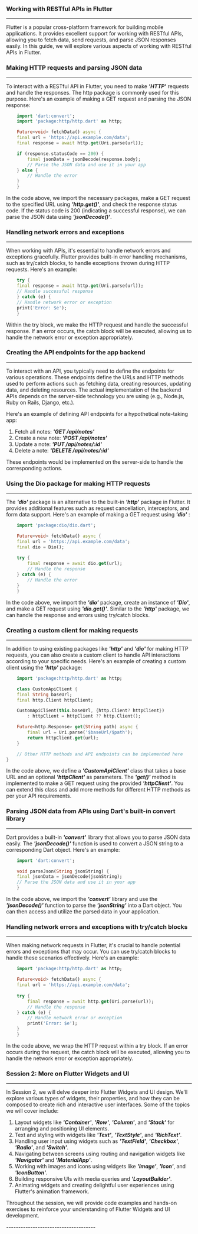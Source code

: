 ### Working with RESTful APIs in Flutter

---

Flutter is a popular cross-platform framework for building mobile applications. It provides excellent support for working with RESTful APIs, allowing you to fetch data, send requests, and parse JSON responses easily. In this guide, we will explore various aspects of working with RESTful APIs in Flutter.

### Making HTTP requests and parsing JSON data

---

To interact with a RESTful API in Flutter, you need to make ***'HTTP'*** requests and handle the responses. The http package is commonly used for this purpose. Here's an example of making a GET request and parsing the JSON response:

```dart
    import 'dart:convert';
    import 'package:http/http.dart' as http;

    Future<void> fetchData() async {
    final url = 'https://api.example.com/data';
    final response = await http.get(Uri.parse(url));

    if (response.statusCode == 200) {
        final jsonData = jsonDecode(response.body);
        // Parse the JSON data and use it in your app
    } else {
        // Handle the error
    }
    }
```

In the code above, we import the necessary packages, make a GET request to the specified URL using ***'http.get()'***, and check the response status code. If the status code is 200 (indicating a successful response), we can parse the JSON data using ***'jsonDecode()'***.

### Handling network errors and exceptions
___
When working with APIs, it's essential to handle network errors and exceptions gracefully. Flutter provides built-in error handling mechanisms, such as try/catch blocks, to handle exceptions thrown during HTTP requests. Here's an example:

```dart
    try {
    final response = await http.get(Uri.parse(url));
    // Handle successful response
    } catch (e) {
    // Handle network error or exception
    print('Error: $e');
    }
```
Within the try block, we make the HTTP request and handle the successful response. If an error occurs, the catch block will be executed, allowing us to handle the network error or exception appropriately.

### Creating the API endpoints for the app backend
___
To interact with an API, you typically need to define the endpoints for various operations. These endpoints define the URLs and HTTP methods used to perform actions such as fetching data, creating resources, updating data, and deleting resources. The actual implementation of the backend APIs depends on the server-side technology you are using (e.g., Node.js, Ruby on Rails, Django, etc.).

Here's an example of defining API endpoints for a hypothetical note-taking app:

1. Fetch all notes: ***'GET /api/notes'***
1. Create a new note: ***'POST /api/notes'***
1. Update a note: ***'PUT /api/notes/:id'***
1. Delete a note: ***'DELETE /api/notes/:id'***

These endpoints would be implemented on the server-side to handle the corresponding actions.

### Using the Dio package for making HTTP requests
___
The ***'dio'*** package is an alternative to the built-in ***'http'*** package in Flutter. It provides additional features such as request cancellation, interceptors, and form data support. Here's an example of making a GET request using ***'dio'*** :

```dart
    import 'package:dio/dio.dart';

    Future<void> fetchData() async {
    final url = 'https://api.example.com/data';
    final dio = Dio();
    
    try {
        final response = await dio.get(url);
        // Handle the response
    } catch (e) {
        // Handle the error
    }
    }
```

In the code above, we import the ***'dio'*** package, create an instance of ***'Dio'***, and make a GET request using ***'dio.get()'***. Similar to the ***'http'*** package, we can handle the response and errors using try/catch blocks.

### Creating a custom client for making requests
___
In addition to using existing packages like ***'http'*** and ***'dio'*** for making HTTP requests, you can also create a custom client to handle API interactions according to your specific needs. Here's an example of creating a custom client using the ***'http'*** package:

```dart
    import 'package:http/http.dart' as http;

    class CustomApiClient {
    final String baseUrl;
    final http.Client httpClient;

    CustomApiClient(this.baseUrl, {http.Client? httpClient})
        : httpClient = httpClient ?? http.Client();

    Future<http.Response> get(String path) async {
        final url = Uri.parse('$baseUrl/$path');
        return httpClient.get(url);
    }

    // Other HTTP methods and API endpoints can be implemented here
}
```
In the code above, we define a ***'CustomApiClient'*** class that takes a base URL and an optional ***'httpClient'*** as parameters. The ***'get()'*** method is implemented to make a GET request using the provided ***'httpClient'***. You can extend this class and add more methods for different HTTP methods as per your API requirements.

### Parsing JSON data from APIs using Dart's built-in convert library
___
Dart provides a built-in ***'convert'*** library that allows you to parse JSON data easily. The ***'jsonDecode()'*** function is used to convert a JSON string to a corresponding Dart object. Here's an example:

```dart 
    import 'dart:convert';

    void parseJson(String jsonString) {
    final jsonData = jsonDecode(jsonString);
    // Parse the JSON data and use it in your app
    }
```

In the code above, we import the ***'convert'*** library and use the ***'jsonDecode()'*** function to parse the ***'jsonString'*** into a Dart object. You can then access and utilize the parsed data in your application.

### Handling network errors and exceptions with try/catch blocks
___
When making network requests in Flutter, it's crucial to handle potential errors and exceptions that may occur. You can use try/catch blocks to handle these scenarios effectively. Here's an example:

```dart 
    import 'package:http/http.dart' as http;

    Future<void> fetchData() async {
    final url = 'https://api.example.com/data';
    
    try {
        final response = await http.get(Uri.parse(url));
        // Handle the response
    } catch (e) {
        // Handle network error or exception
        print('Error: $e');
    }
    }
```

In the code above, we wrap the HTTP request within a try block. If an error occurs during the request, the catch block will be executed, allowing you to handle the network error or exception appropriately.

### Session 2: More on Flutter Widgets and UI
___

In Session 2, we will delve deeper into Flutter Widgets and UI design. We'll explore various types of widgets, their properties, and how they can be composed to create rich and interactive user interfaces. Some of the topics we will cover include:

1. Layout widgets like ***'Container'***, ***'Row'***, ***'Column'***, and ***'Stack'*** for arranging and positioning UI elements.
1. Text and styling with widgets like ***'Text'***, ***'TextStyle'***, and ***'RichText'***.
1. Handling user input using widgets such as ***'TextField'***, ***'Checkbox'***, ***'Radio'***, and ***'Switch'***.
1. Navigating between screens using routing and navigation widgets like ***'Navigator'*** and ***'MaterialApp'***.
1. Working with images and icons using widgets like ***'Image'***, ***'Icon'***, and ***'IconButton'***.
1. Building responsive UIs with media queries and ***'LayoutBuilder'***.
1. Animating widgets and creating delightful user experiences using Flutter's animation framework.

Throughout the session, we will provide code examples and hands-on exercises to reinforce your understanding of Flutter Widgets and UI development.

**-------------------------------------**